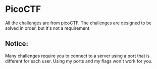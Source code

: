 # PicoCTF

All the challenges are from [picoCTF](https://picoctf.org/). The challenges are designed to be solved in order, but it's not a requirement.

## Notice:

Many challenges require you to connect to a server using a port that is different for each user. Using my ports and my flags won't work for you.
